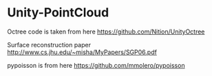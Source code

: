 # Unity-PointCloud

Octree code is taken from here
https://github.com/Nition/UnityOctree

Surface reconstruction paper
http://www.cs.jhu.edu/~misha/MyPapers/SGP06.pdf

pypoisson is from here
https://github.com/mmolero/pypoisson

